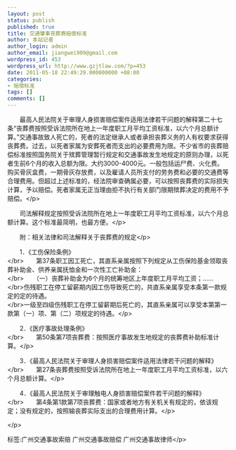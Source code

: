 ```yaml
---
layout: post
status: publish
published: true
title: 交通肇事丧葬费赔偿标准
author: 本站记者
author_login: admin
author_email: jiangwei909@gmail.com
wordpress_id: 453
wordpress_url: http://www.gzjtlaw.com/?p=453
date: 2011-05-18 22:49:29.000000000 +08:00
categories:
- 赔偿标准
tags: []
comments: []
---
```

<p>　　最高人民法院关于审理人身损害赔偿案件适用法律若干问题的解释第二十七条&ldquo;丧葬费按照受诉法院所在地上一年度职工月平均工资标准，以六个月总额计算。&rdquo;交通事故致人死亡的，死者的法定继承人或者承担丧葬义务的人有权要求获得丧葬费。过去，以死者家属为安葬死者而支出的必要费用为限。不少省市的丧葬赔偿标准按照国务院关于殡葬管理暂行规定和交通事故发生地规定的原则办理，以死者生前6个月的收入总额为限。大约3000-4000元。一般包括运尸费、火化费。购买骨灰盒费，一期骨灰存放费，以及雇请人员所支付的劳务费和必要的交通费等合理费用。但超过上述标准的，经法院审查确属必要，可以按照丧葬费的实际损失计算，予以赔偿。死者家属无正当理由拒不执行有关部门限期殡葬决定的费用不予赔偿。<&#47;p><p>　　司法解释规定按照受诉法院所在地上一年度职工月平均工资标准，以六个月总额计算。这个标准最简明，也最方便。<&#47;p><p>　　附：相关法律和司法解释关于丧葬费的规定<&#47;p><p>　　1．《工伤保险条例》<br><&#47;br>　　第37条职工因工死亡，其直系亲属按照下列规定从工伤保险基金领取丧葬补助金、供养亲属抚恤金和一次性工亡补助金：<br><&#47;br>　　（一）丧葬补助金为6个月的统筹地区上年度职工月平均工资；&hellip;&hellip;<br><&#47;br>伤残职工在停工留薪期内因工伤导致死亡的，共直系亲属享受本条第一款规定的定的待遇。<br><&#47;br>一级至四级伤残职工在停工留薪期后死亡的，其直系亲属可以享受本第第一款第（一）项、第（二）项规定的待遇。<&#47;p><p>　　2．《医疗事故处理条例》<br><&#47;br>　　第50条第7项丧葬费：按照医疗事故发生地规定的丧葬费补助标准计算。<&#47;p><p>　　3．《最高人民法院关于审理人身损害赔偿案件适用法律若干问题的解释》<br><&#47;br>　　第27条丧葬费按照受诉法院所在地上一年度职工月平均工资标准，以六个月总额计算。<&#47;p><p>　　4．《最高人民法院关于审理触电人身损害赔偿案件若干问题的解释》<br><&#47;br>　　第4条第1款第7项丧葬费：国家或者地方有关机关有规定的，依该规定；没有规定的，按照输丧葬实际支出的合理费用计算。<&#47;p><p><&#47;p><br&#47;><p>标签:广州交通事故索赔 广州交通事故赔偿 广州交通事故律师<&#47;p>

